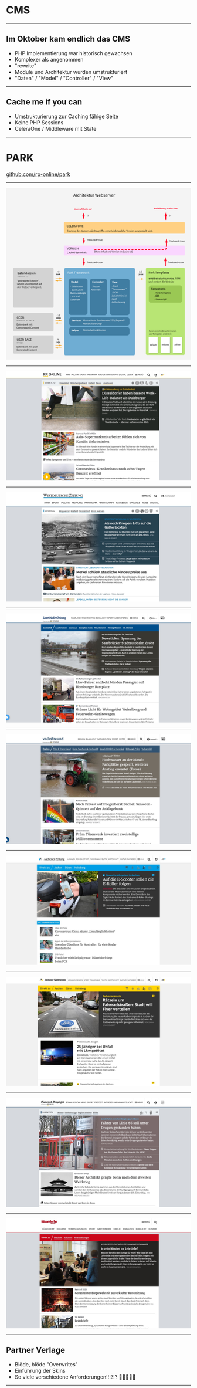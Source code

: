 <!-- .slide: data-background="assets/cms.jpg" -->

<br>
<br>
<br>
<br>
<br>
<br>
<br>
<br>

# CMS 

---

## Im Oktober kam endlich das CMS 

* PHP Implementierung war historisch gewachsen<!-- .element: class="fragment" -->
* Komplexer als angenommen<!-- .element: class="fragment" -->
* "rewrite"<!-- .element: class="fragment" -->
* Module und Architektur wurden umstrukturiert<!-- .element: class="fragment" -->
* "Daten" / "Model" / "Controller" / "View"<!-- .element: class="fragment" -->

---

## Cache me if you can

* Umstrukturierung zur Caching fähige Seite<!-- .element: class="fragment" -->
* Keine PHP Sessions<!-- .element: class="fragment" -->
* CeleraOne / Middleware mit State<!-- .element: class="fragment" -->

---

<!-- .slide: data-background="assets/park.jpg" -->
# PARK

[github.com/rp-online/park](https://github.com/rp-online/park)

---

![Webserver Architecture](assets/webserver_architecture.png)

---
![Workshop](assets/sites_00.jpg)
<!-- .slide: data-transition="fade" -->
---
![Workshop](assets/sites_01.jpg)
<!-- .slide: data-transition="fade" -->
---
![Workshop](assets/sites_02.jpg)
<!-- .slide: data-transition="fade" -->
---
![Workshop](assets/sites_03.jpg)
<!-- .slide: data-transition="fade" -->
---
![Workshop](assets/sites_04.jpg)
<!-- .slide: data-transition="fade" -->
---
![Workshop](assets/sites_05.jpg)
<!-- .slide: data-transition="fade" -->
---
![Workshop](assets/sites_06.jpg)
<!-- .slide: data-transition="fade" -->
---
![Workshop](assets/sites_07.jpg)
<!-- .slide: data-transition="fade" -->
---
## Partner Verlage

* Blöde, blöde "Overwrites"<!-- .element: class="fragment" -->
* Einführung der Skins<!-- .element: class="fragment" -->
* So viele verschiedene Anforderungen!!!?!? 🤯🤯🤯🤯🤯<!-- .element: class="fragment" -->

---

> Sonderlocken <!-- .element: style="font-size: 100px" -->

* `If $PUBLICATION !== "RP"`<!-- .element: class="fragment" -->
* Konfiguration, denken in Feature Flags<!-- .element: class="fragment" -->
* Google Tag Manager<!-- .element: class="fragment" -->
* InApp Version<!-- .element: class="fragment" -->

---

![FeatureFlags](assets/feature_flags.png)

---

<blink>_</blink>